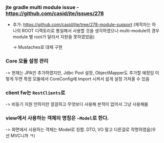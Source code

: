 ### jte gradle multi module issue - https://github.com/casid/jte/issues/278
* 추가: https://github.com/casid/jte/tree/278-module-support (제작자는 하나의 ROOT 디렉토리로 통일해서 사용할 것을 생각하였으나 multi-module의 경우 module 별 root가 달라서 지원을 못하였었음)

  -> Mustaches로 대체 구현

### Core 모듈 설정 관리
 -> 현재는 JPA만 추가하였지만, Jdbc Pool 설정, ObjectMapper도 추가할 예정임
 이렇게 두면 특정 모듈에서 CoreConfig에 Import 시켜서 쉽게 설정 가져올 수 있음
 
### client fw는 `RestClients`로
 -> 비동기 지원 안하지만 깔끔하고 무엇보다 사용해 본적이 없어서 그냥 사용해봄

### view에서 사용하는 객체의 명칭은 `~Model`로 한다.
 -> 화면에서 사용하는 객체는 Model로 칭함.
 DTO, VO 말고 다른걸로 작명하였음(우선 MVC니까 ㅋ)